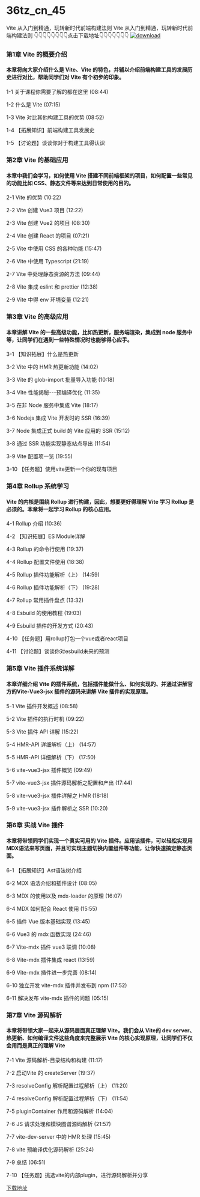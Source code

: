 # 36tz_cn_45
Vite 从入门到精通，玩转新时代前端构建法则
Vite 从入门到精通，玩转新时代前端构建法则
👇👇👇👇👇👇👇👇点击下载地址👇👇👇👇👇👇👇
[![download](https://51xueit.vip/muke_img/60e7f66c095fa85105400304.jpg "下载地址")](http://www.36tz.cn "下载地址")
### 第1章 Vite 的概要介绍 

#### 本章将向大家介绍什么是 Vite、Vite 的特色，并辅以介绍前端构建工具的发展历史进行对比，帮助同学们对 Vite 有个初步的印象。
1-1 关于课程你需要了解的都在这里 (08:44)

1-2 什么是 Vite (07:15)

1-3 Vite 对比其他构建工具的优势 (08:52)

1-4 【拓展知识】前端构建工具发展史

1-5 【讨论题】谈谈你对于构建工具得认识


### 第2章 Vite 的基础应用 

#### 本章中我们会学习，如何使用 Vite 搭建不同前端框架的项目，如何配置一些常见的功能比如 CSS、静态文件等来达到日常使用的目的。
2-1 Vite 的优势 (10:22)

2-2 Vite 创建 Vue3 项目 (12:22)

2-3 Vite 创建 Vue2 的项目 (08:30)

2-4 Vite 创建 React 的项目 (07:21)

2-5 Vite 中使用 CSS 的各种功能 (15:47)

2-6 Vite 中使用 Typescript (21:19)

2-7 Vite 中处理静态资源的方法 (09:44)

2-8 Vite 集成 eslint 和 prettier (12:38)

2-9 Vite 中得 env 环境变量 (12:21)


### 第3章 Vite 的高级应用 

#### 本章讲解 Vite 的一些高级功能，比如热更新，服务端渲染，集成到 node 服务中等，让同学们在遇到一些特殊情况时也能够得心应手。
3-1 【知识拓展】什么是热更新

3-2 Vite 中的 HMR 热更新功能 (14:02)

3-3 Vite 的 glob-import 批量导入功能 (10:18)

3-4 Vite 性能揭秘---预编译优化 (11:35)

3-5 在非 Node 服务中集成 Vite (18:17)

3-6 Nodejs 集成 Vite 开发时的 SSR (16:39)

3-7 Node 集成正式 build 的 Vite 应用的 SSR (15:12)

3-8 通过 SSR 功能实现静态站点导出 (11:54)

3-9 Vite 配置项一览 (19:55)

3-10 【任务题】使用vite更新一个你的现有项目


### 第4章 Rollup 系统学习

#### Vite 的内核是围绕 Rollup 进行构建，因此，想要更好得理解 Vite 学习 Rollup 是必须的。本章将一起学习 Rollup 的核心应用。
4-1 Rollup 介绍 (10:36)

4-2 【知识拓展】ES Module详解

4-3 Rollup 的命令行使用 (19:37)

4-4 Rollup 配置文件使用 (18:38)

4-5 Rollup 插件功能解析（上） (14:59)

4-6 Rollup 插件功能解析（下） (19:28)

4-7 Rollup 常用插件盘点 (13:32)

4-8 Esbuild 的使用教程 (19:03)

4-9 Esbuild 插件的开发方式 (20:43)

4-10 【任务题】用rollup打包一个vue或者react项目

4-11 【讨论题】谈谈你对esbuild未来的预测


### 第5章 Vite 插件系统详解

#### 本章详细介绍 Vite 的插件系统，包括插件能做什么、如何实现的、并通过讲解官方的Vite-Vue3-jsx 插件的源码来讲解 Vite 插件的实现原理。
5-1 Vite 插件开发概述 (08:58)

5-2 Vite 插件的执行时机 (09:22)

5-3 Vite 插件 API 详解 (15:22)

5-4 HMR-API 详细解析（上） (14:57)

5-5 HMR-API 详细解析（下） (17:50)

5-6 vite-vue3-jsx 插件概览 (09:49)

5-7 vite-vue3-jsx 插件源码解析之配置和产出 (17:44)

5-8 vite-vue3-jsx 插件详解之 HMR (18:18)

5-9 vite-vue3-jsx 插件解析之 SSR (10:20)


### 第6章 实战 Vite 插件

#### 本章将带领同学们实现一个真实可用的 Vite 插件。应用该插件，可以轻松实现用 MDX语法来写页面，并且可实现主题切换内置组件等功能，让你快速搞定静态页面。
6-1 【拓展知识】Ast语法树介绍

6-2 MDX 语法介绍和插件设计 (08:05)

6-3 MDX 的使用以及 mdx-loader 的原理 (16:07)

6-4 MDX 如何配合 React 使用 (15:55)

6-5 插件 Vue 版本基础实现 (13:45)

6-6 Vue3 的 mdx 函数实现 (24:46)

6-7 Vite-mdx 插件 vue3 联调 (10:08)

6-8 Vite-mdx 插件集成 react (13:59)

6-9 Vite-mdx 插件进一步完善 (08:14)

6-10 独立开发 vite-mdx 插件并发布到 npm (17:52)

6-11 解决发布 vite-mdx 插件的问题 (05:15)


### 第7章 Vite 源码解析

#### 本章将带领大家一起来从源码层面真正理解 Vite。我们会从 Vite的 dev server、热更新、如何编译文件这些角度来完整展示 Vite 的核心实现原理，让同学们不仅会用而是真正的理解 Vite
7-1 Vite 源码解析-目录结构和构建 (11:17)

7-2 启动Vite 的 createServer (19:37)

7-3 resolveConfig 解析配置过程解析（上） (11:20)

7-4 resolveConfig 解析配置过程解析（下） (11:54)

7-5 pluginContainer 作用和源码解析 (14:04)

7-6 JS 请求处理和模块图谱源码解析 (21:57)

7-7 vite-dev-server 中的 HMR 处理 (15:45)

7-8 vite 预编译优化源码解析 (25:24)

7-9 总结 (06:51)

7-10 【任务题】挑选vite的内部plugin，进行源码解析并分享


[下载地址](http://www.36tz.cn "下载地址")
